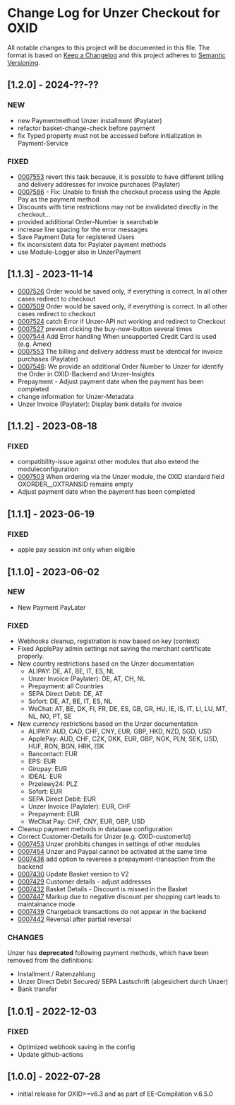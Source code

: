 # Change Log for Unzer Checkout for OXID

All notable changes to this project will be documented in this file.
The format is based on [Keep a Changelog](http://keepachangelog.com/)
and this project adheres to [Semantic Versioning](http://semver.org/).

## [1.2.0] - 2024-??-??

### NEW
- new Paymentmethod Unzer installment (Paylater)
- refactor basket-change-check before payment
- fix Typed property must not be accessed before initialization in Payment-Service

### FIXED
- [0007553](https://bugs.oxid-esales.com/view.php?id=7553) revert this task because, it is possible to have different billing and delivery addresses for invoice purchases (Paylater)
- [0007586](https://bugs.oxid-esales.com/view.php?id=7586) - Fix: Unable to finish the checkout process using the Apple Pay as the payment method
- Discounts with time restrictions may not be invalidated directly in the checkout...
- provided additional Order-Number is searchable
- increase line spacing for the error messages
- Save Payment Data for registered Users
- fix inconsistent data for Paylater payment methods
- use Module-Logger also in UnzerPayment

## [1.1.3] - 2023-11-14

- [0007526](https://bugs.oxid-esales.com/view.php?id=7526) Order would be saved only, if everything is correct. In all other cases redirect to checkout
- [0007509](https://bugs.oxid-esales.com/view.php?id=7509) Order would be saved only, if everything is correct. In all other cases redirect to checkout
- [0007524](https://bugs.oxid-esales.com/view.php?id=7524) catch Error if Unzer-API not working and redirect to Checkout
- [0007527](https://bugs.oxid-esales.com/view.php?id=7527) prevent clicking the buy-now-button several times
- [0007544](https://bugs.oxid-esales.com/view.php?id=7544) Add Error handling When unsupported Credit Card is used (e.g. Amex)
- [0007553](https://bugs.oxid-esales.com/view.php?id=7553) The billing and delivery address must be identical for invoice purchases (Paylater)
- [0007546](https://bugs.oxid-esales.com/view.php?id=7546): We provide an additional Order Number to Unzer for identify the Order in OXID-Backend and Unzer-Insights
- Prepayment - Adjust payment date when the payment has been completed
- change information for Unzer-Metadata
- Unzer Invoice (Paylater): Display bank details for invoice

## [1.1.2] - 2023-08-18

### FIXED
- compatibility-issue against other modules that also extend the moduleconfiguration
- [0007503](https://bugs.oxid-esales.com/view.php?id=7503) When ordering via the Unzer module, the OXID standard field OXORDER__OXTRANSID remains empty
- Adjust payment date when the payment has been completed

## [1.1.1] - 2023-06-19

### FIXED
- apple pay session init only when eligible

## [1.1.0] - 2023-06-02

### NEW
- New Payment PayLater
### FIXED
- Webhooks cleanup, registration is now based on key (context)
- Fixed ApplePay admin settings not saving the merchant certificate properly.
- New country restrictions based on the Unzer documentation
  - ALIPAY: DE, AT, BE, IT, ES, NL
  - Unzer Invoice (Paylater): DE, AT, CH, NL
  - Prepayment: all Countries
  - SEPA Direct Debit: DE, AT
  - Sofort: DE, AT, BE, IT, ES, NL
  - WeChat: AT, BE, DK, FI, FR, DE, ES, GB, GR, HU, IE, IS, IT, LI, LU, MT, NL, NO, PT, SE
- New currency restrictions based on the Unzer documentation
  - ALIPAY: AUD, CAD, CHF, CNY, EUR, GBP, HKD, NZD, SGD, USD
  - ApplePay: AUD, CHF, CZK, DKK, EUR, GBP, NOK, PLN, SEK, USD, HUF, RON, BGN, HRK, ISK
  - Bancontact: EUR
  - EPS: EUR
  - Giropay: EUR
  - IDEAL: EUR
  - Przelewy24: PLZ
  - Sofort: EUR
  - SEPA Direct Debit: EUR
  - Unzer Invoice (Paylater): EUR, CHF
  - Prepayment: EUR
  - WeChat Pay: CHF, CNY, EUR, GBP, USD
- Cleanup payment methods in database configuration
- Correct Customer-Details for Unzer (e.g. OXID-customerId)
- [0007453](https://bugs.oxid-esales.com/view.php?id=7453) Unzer prohibits changes in settings of other modules
- [0007454](https://bugs.oxid-esales.com/view.php?id=7454) Unzer and Paypal cannot be activated at the same time
- [0007436](https://bugs.oxid-esales.com/view.php?id=7436) add option to reverese a prepayment-transaction from the backend
- [0007430](https://bugs.oxid-esales.com/view.php?id=7430) Update Basket version to V2
- [0007429](https://bugs.oxid-esales.com/view.php?id=7429) Customer details - adjust addresses
- [0007432](https://bugs.oxid-esales.com/view.php?id=7432) Basket Details - Discount is missed in the Basket
- [0007447](https://bugs.oxid-esales.com/view.php?id=7447) Markup due to negative discount per shopping cart leads to maintainance mode
- [0007439](https://bugs.oxid-esales.com/view.php?id=7439) Chargeback transactions do not appear in the backend
- [0007442](https://bugs.oxid-esales.com/view.php?id=7442) Reversal after partial reversal

### CHANGES
Unzer has **deprecated** following payment methods, which have been removed from the definitions:
- Installment / Ratenzahlung
- Unzer Direct Debit Secured/ SEPA Lastschrift (abgesichert durch Unzer)
- Bank transfer


## [1.0.1] - 2022-12-03

### FIXED
- Optimized webhook saving in the config
- Update github-actions

## [1.0.0] - 2022-07-28

- initial release for OXID>=v6.3 and as part of EE-Compilation v.6.5.0
